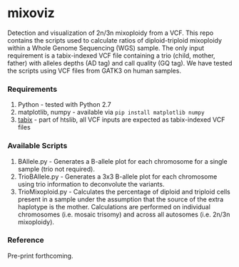 # mixoviz
Detection and visualization of 2n/3n mixoploidy from a VCF.  This repo contains the scripts used to calculate ratios of diploid-triploid
mixoploidy within a Whole Genome Sequencing (WGS) sample.  The only input requirement is a tabix-indexed VCF file containing a trio (child, mother, father)
with alleles depths (AD tag) and call quality (GQ tag).  We have tested the scripts using VCF files from GATK3 on human samples.

### Requirements

1. Python - tested with Python 2.7
2. matplotlib, numpy - available via `pip install matplotlib numpy`
3. [tabix](http://www.htslib.org/doc/tabix.html) - part of htslib, all VCF inputs are expected as tabix-indexed VCF files

### Available Scripts

1. BAllele.py - Generates a B-allele plot for each chromosome for a single sample (trio not required).
2. TrioBAllele.py - Generates a 3x3 B-allele plot for each chromosome using trio information to deconvolute the variants.
3. TrioMixoploid.py - Calculates the percentage of diploid and triploid cells present in a sample under the assumption that the source of the extra haplotype is the mother.  Calculations are performed on individual chromosomes (i.e. mosaic trisomy) and across all autosomes (i.e. 2n/3n mixoploidy).

### Reference

Pre-print forthcoming.